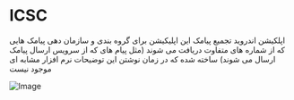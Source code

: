 # ICSC
اپلکیشن اندروید تجمیع پیامک
این اپلیکیشن برای گروه بندی و سازمان دهی پیامک هایی که از شماره های متفاوت دریافت می شوند (مثل پیام های که از سرویس ارسال پیامک ارسال می شوند) ساخته شده که در زمان نوشتن این توضیحات نرم افزار مشابه ای موجود نیست

![Image](github-images/01.png)
